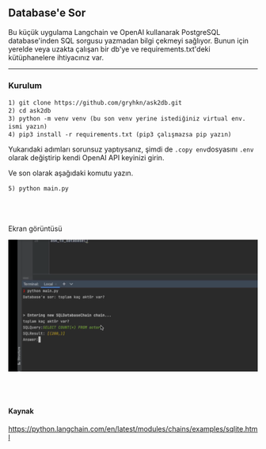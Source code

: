 ## Database'e Sor

Bu küçük uygulama Langchain ve OpenAI kullanarak PostgreSQL database'inden SQL sorgusu yazmadan
bilgi çekmeyi sağlıyor. Bunun için yerelde veya uzakta çalışan bir db'ye ve requirements.txt'deki kütüphanelere ihtiyacınız var. 

<hr>

### Kurulum

```
1) git clone https://github.com/gryhkn/ask2db.git
2) cd ask2db
3) python -m venv venv (bu son venv yerine istediğiniz virtual env. ismi yazın)
4) pip3 install -r requirements.txt (pip3 çalışmazsa pip yazın)
```

Yukarıdaki adımları sorunsuz yaptıysanız, şimdi de ``` .copy env ```dosyasını ```.env``` olarak değiştirip kendi OpenAI API keyinizi girin.

Ve son olarak aşağıdaki komutu yazın.
```
5) python main.py
```

<br>
<br>
<br>
Ekran görüntüsü

![ss](https://github.com/gryhkn/ask2db/blob/master/img.png)

<br>
<br>

#### Kaynak

https://python.langchain.com/en/latest/modules/chains/examples/sqlite.html